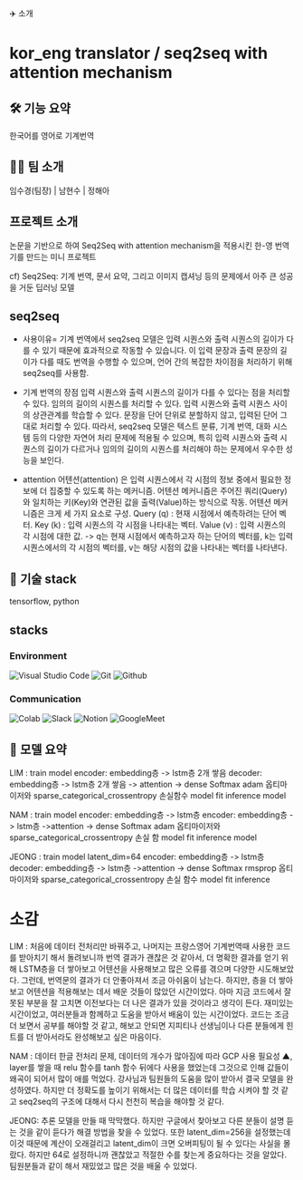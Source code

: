 ✈️ 소개
# kor_eng translator / seq2seq with attention mechanism

## 🛠 기능 요약
한국어를 영어로 기계번역

## 👩‍💻 팀 소개
임수경(팀장) | 남현수 | 정해아

## 프로젝트 소개
논문을 기반으로 하여 Seq2Seq with attention mechanism을 적용시킨 한-영 번역기를 만드는 미니 프로젝트

cf) Seq2Seq: 기계 번역, 문서 요약, 그리고 이미지 캡셔닝 등의 문제에서 아주 큰 성공을 거둔 딥러닝 모델

## seq2seq
- 사용이유=
기계 번역에서 seq2seq 모델은 입력 시퀀스와 출력 시퀀스의 길이가 다를 수 있기 때문에 효과적으로 작동할 수 있습니다.
이 입력 문장과 출력 문장의 길이가 다를 때도 번역을 수행할 수 있으며, 언어 간의 복잡한 차이점을 처리하기 위해 seq2seq를 사용함.

- 기계 번역의 장점
입력 시퀀스와 출력 시퀀스의 길이가 다를 수 있다는 점을 처리할 수 있다.
임의의 길이의 시퀀스를 처리할 수 있다.
입력 시퀀스와 출력 시퀀스 사이의 상관관계를 학습할 수 있다.
문장을 단어 단위로 분할하지 않고, 입력된 단어 그대로 처리할 수 있다.
따라서, seq2seq 모델은 텍스트 분류, 기계 번역, 대화 시스템 등의 다양한 자연어 처리 문제에 적용될 수 있으며, 특히 입력 시퀀스와 출력 시퀀스의 길이가 다르거나 임의의 길이의 시퀀스를 처리해야 하는 문제에서 우수한 성능을 보인다.

- attention
어텐션(attention) 은 입력 시퀀스에서 각 시점의 정보 중에서 필요한 정보에 더 집중할 수 있도록 하는 메커니즘.
어텐션 메커니즘은 주어진 쿼리(Query)와 일치하는 키(Key)와 연관된 값을 출력(Value)하는 방식으로 작동.
어텐션 메커니즘은 크게 세 가지 요소로 구성.
Query (q) : 현재 시점에서 예측하려는 단어 벡터.
Key (k) : 입력 시퀀스의 각 시점을 나타내는 벡터.
Value (v) : 입력 시퀀스의 각 시점에 대한 값.
-> q는 현재 시점에서 예측하고자 하는 단어의 벡터를, k는 입력 시퀀스에서의 각 시점의 벡터를, v는 해당 시점의 값을 나타내는 벡터를 나타낸다.

## 📌 기술 stack
tensorflow, python

## stacks

### Environment
![Visual Studio Code](https://img.shields.io/badge/Visual%20Studio%20Code-007ACC?style=for-the-badge&logo=Visual%20Studio%20Code&logoColor=white)
![Git](https://img.shields.io/badge/Git-F05032?style=for-the-badge&logo=Git&logoColor=white)
![Github](https://img.shields.io/badge/GitHub-181717?style=for-the-badge&logo=GitHub&logoColor=white)

### Communication
![Colab](https://img.shields.io/badge/Slack-4A154B?style=for-the-badge&logo=Slack&logoColor=white)
![Slack](https://img.shields.io/badge/Slack-4A154B?style=for-the-badge&logo=Slack&logoColor=white)
![Notion](https://img.shields.io/badge/Notion-000000?style=for-the-badge&logo=Notion&logoColor=white)
![GoogleMeet](https://img.shields.io/badge/GoogleMeet-00897B?style=for-the-badge&logo=Google%20Meet&logoColor=white)

## 📌 모델 요약

LIM : train model encoder: embedding층 -> lstm층 2개 쌓음 decoder: embedding층 -> lstm층 2개 쌓음 -> attention -> dense Softmax adam 옵티마이저와 sparse_categorical_crossentropy 손실함수 model fit inference model

NAM : train model encoder: embedding층 -> lstm층 encoder: embedding층 -> lstm층 ->attention -> dense Softmax adam 옵티마이저와 sparse_categorical_crossentropy 손실 함 model fit inference model

JEONG : train model latent_dim=64 encoder: embedding층 -> lstm층 decoder: embedding층 -> lstm층 ->attention -> dense Softmax rmsprop 옵티마이저와 sparse_categorical_crossentropy 손실 함수 model fit inference

# 소감
LIM : 처음에 데이터 전처리만 바꿔주고,  나머지는 프랑스영어 기계번역때 사용한 코드를 받아치기 해서 돌려보니까 번역 결과가 괜찮은 것 같아서,  더 명확한 결과를 얻기 위해 LSTM층을 더 쌓아보고 어텐션을 사용해보고 많은 오류를 겪으며 다양한 시도해보았다. 그런데, 번역문의 결과가 더 안좋아져서 조금 아쉬움이 남는다. 하지만, 층을 더 쌓아보고 어텐션을 적용해보는 데서 배운 것들이 많았던 시간이었다. 아마 지금 코드에서 잘못된 부분을 잘 고치면 이전보다는 더 나은 결과가 있을 것이라고 생각이 든다. 재미있는 시간이었고, 여러분들과 함께하고 도움을 받아서 배움이 있는 시간이었다. 코드는 조금 더 보면서 공부를 해야할 것 같고, 해보고 안되면 지피티나 선생님이나 다른 분들에게 힌트를 더 받아서라도 완성해보고 싶은 마음이다.

NAM : 데이터 한글 전처리 문제, 데이터의 개수가 많아짐에 따라 GCP 사용 필요성 ▲, layer를 쌓을 때 relu 함수를 tanh 함수 뒤에다 사용을 했었는데 그것으로 인해 값들이 왜곡이 되어서 많이 애를 먹었다. 강사님과 팀원들의 도움을 많이 받아서 결국 모델을 완성하였다. 하지만 더 정확도를 높이기 위해서는 더 많은 데이터를 학습 시켜야 할 것 같고 seq2seq의 구조에 대해서 다시 천천히 복습을 해야할 것 같다.

JEONG: 추론 모델을 만들 때  막막했다. 하지만 구글에서 찾아보고 다른 분들이 설명 듣는 것을 같이 듣다가 해결 방법을 찾을 수 있었다. 또한 latent_dim=256을 설정했는데 이것 때문에 계산이 오래걸리고 latent_dim이 크면 오버피팅이 될 수 있다는 사실을 몰랐다. 하지만 64로 설정하니까 괜찮았고 적절한 수를 찾는게 중요하다는 것을 알았다. 팀원분들과 같이 해서 재밌었고 많은 것을 배울 수 있었다.
